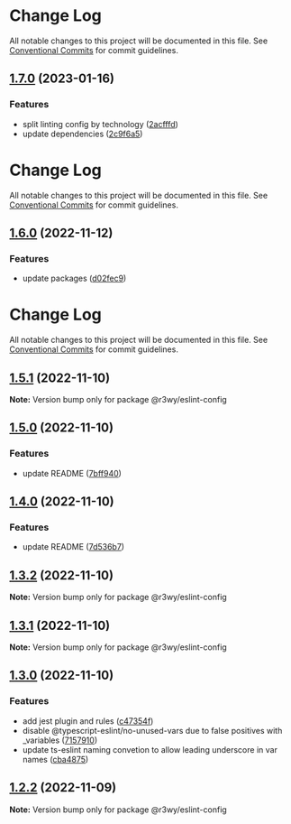 # Change Log

All notable changes to this project will be documented in this file. See
[Conventional Commits](https://conventionalcommits.org) for commit guidelines.

## [1.7.0](https://github.com/r3wy/r3wy/compare/@r3wy/eslint-config@1.6.0...@r3wy/eslint-config@1.7.0) (2023-01-16)

### Features

- split linting config by technology
  ([2acfffd](https://github.com/r3wy/r3wy/commit/2acfffdff3e7304b87e6756d525e8e05452915ec))
- update dependencies
  ([2c9f6a5](https://github.com/r3wy/r3wy/commit/2c9f6a58b5e052f5b32186e5865f75a721e2747f))

# Change Log

All notable changes to this project will be documented in this file. See
[Conventional Commits](https://conventionalcommits.org) for commit guidelines.

## [1.6.0](https://github.com/r3wy/r3wy/compare/@r3wy/eslint-config@1.5.1...@r3wy/eslint-config@1.6.0) (2022-11-12)

### Features

- update packages
  ([d02fec9](https://github.com/r3wy/r3wy/commit/d02fec9c1fb3c7d5257adb38f439702796728aad))

# Change Log

All notable changes to this project will be documented in this file. See
[Conventional Commits](https://conventionalcommits.org) for commit guidelines.

## [1.5.1](https://github.com/r3wy/r3wy/compare/@r3wy/eslint-config@1.5.0...@r3wy/eslint-config@1.5.1) (2022-11-10)

**Note:** Version bump only for package @r3wy/eslint-config

## [1.5.0](https://github.com/r3wy/r3wy/compare/@r3wy/eslint-config@1.4.0...@r3wy/eslint-config@1.5.0) (2022-11-10)

### Features

- update README
  ([7bff940](https://github.com/r3wy/r3wy/commit/7bff940ddb324c68fe00dcd9f849637a153c9fe6))

## [1.4.0](https://github.com/r3wy/r3wy/compare/@r3wy/eslint-config@1.3.2...@r3wy/eslint-config@1.4.0) (2022-11-10)

### Features

- update README
  ([7d536b7](https://github.com/r3wy/r3wy/commit/7d536b7b913a46a48d85fefc4b6fdf1bacd461d3))

## [1.3.2](https://github.com/r3wy/r3wy/compare/@r3wy/eslint-config@1.3.1...@r3wy/eslint-config@1.3.2) (2022-11-10)

**Note:** Version bump only for package @r3wy/eslint-config

## [1.3.1](https://github.com/r3wy/r3wy/compare/@r3wy/eslint-config@1.3.0...@r3wy/eslint-config@1.3.1) (2022-11-10)

**Note:** Version bump only for package @r3wy/eslint-config

## [1.3.0](https://github.com/r3wy/r3wy/compare/@r3wy/eslint-config@1.2.2...@r3wy/eslint-config@1.3.0) (2022-11-10)

### Features

- add jest plugin and rules
  ([c47354f](https://github.com/r3wy/r3wy/commit/c47354f8429b85ace14d9ccbe3b0492990785f6a))
- disable @typescript-eslint/no-unused-vars due to false positives with
  \_variables
  ([7157910](https://github.com/r3wy/r3wy/commit/7157910a33413cf846e9e8d41a5b5444f1c1cddd))
- update ts-eslint naming convetion to allow leading underscore in var names
  ([cba4875](https://github.com/r3wy/r3wy/commit/cba48757f7cd9af58028317497ffbcf40e1ef630))

## [1.2.2](https://github.com/r3wy/r3wy/compare/@r3wy/eslint-config@1.2.1...@r3wy/eslint-config@1.2.2) (2022-11-09)

**Note:** Version bump only for package @r3wy/eslint-config

